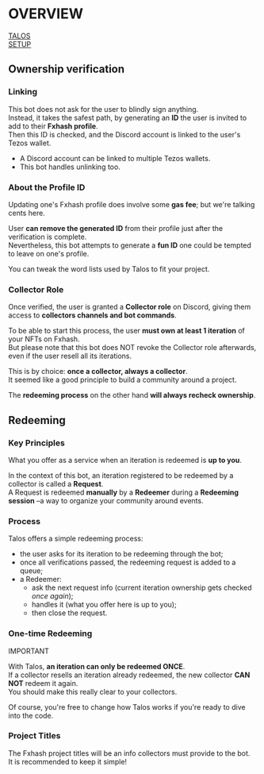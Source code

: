 # OVERVIEW

[TALOS](./readme.md)  
[SETUP](./setup.md)

## Ownership verification

### Linking

This bot does not ask for the user to blindly sign anything.  
Instead, it takes the safest path, by generating an **ID** the user is invited to add to their **Fxhash profile**.  
Then this ID is checked, and the Discord account is linked to the user's Tezos wallet.  

- A Discord account can be linked to multiple Tezos wallets.  
- This bot handles unlinking too.

### About the Profile ID
  
Updating one's Fxhash profile does involve some **gas fee**; but we're talking cents here.  

User **can remove the generated ID** from their profile just after the verification is complete.  
Nevertheless, this bot attempts to generate a **fun ID** one could be tempted to leave on one's profile.  

You can tweak the word lists used by Talos to fit your project.

### Collector Role

Once verified, the user is granted a **Collector role** on Discord, giving them access to **collectors channels and bot commands**. 

To be able to start this process, the user **must own at least 1 iteration** of your NFTs on Fxhash.  
But please note that this bot does NOT revoke the Collector role afterwards, even if the user resell all its iterations.  

This is by choice: **once a collector, always a collector**.  
It seemed like a good principle to build a community around a project.  

The **redeeming process** on the other hand **will always recheck ownership**.

## Redeeming

### Key Principles

What you offer as a service when an iteration is redeemed is **up to you**.  

In the context of this bot, an iteration registered to be redeemed by a collector is called a **Request**.  
A Request is redeemed **manually** by a **Redeemer** during a **Redeeming session** –a way to organize your community around events.

### Process

Talos offers a simple redeeming process:

- the user asks for its iteration to be redeeming through the bot;
- once all verifications passed, the redeeming request is added to a queue;
- a Redeemer:
  - ask the next request info (current iteration ownership gets checked *once again*);  
  - handles it (what you offer here is up to you);  
  - then close the request.

### One-time Redeeming

IMPORTANT   

With Talos, **an iteration can only be redeemed ONCE**.  
If a collector resells an iteration already redeemed, the new collector **CAN NOT** redeem it again.  
You should make this really clear to your collectors.  

Of course, you're free to change how Talos works if you're ready to dive into the code.

### Project Titles

The Fxhash project titles will be an info collectors must provide to the bot.  
It is recommended to keep it simple!  
